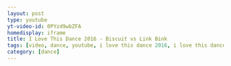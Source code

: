 ```yaml
---
layout: post
type: youtube
yt-video-id: 0PYzd9wbZFA
homedisplay: iframe
title: I Love This Dance 2016 - Biscuit vs Link Bink
tags: [video, dance, youtube, i love this dance 2016, i love this dance, biscuit, link bink, breaking, bboy, breakdance, modern, freestyle, battle, all-style]
category: [dance]
---
```

